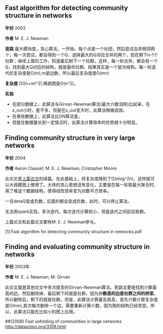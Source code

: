 ## Fast algorithm for detecting community structure in networks

**年份** 2003 

**作者** M. E. J. Newman

**思路** 最大模块度，贪心算法。一开始，每个点是一个社团，然后尝试合并相领两个，每一次尝试，都会得到一个Q，选择最大的Q对应合并的两个，现在剩下n-1个社群；继续上面的工作，知道最后剩下一个社群。这样，每一轮合并，都会有一个Q，找到最大Q对应的结构，就是最优社群。结果其实是一个层次结构，每一轮迭代的复杂度是O(m),m是边数，所以最后复杂度是O(mn)

**复杂度** O((n+m)^2),稀疏图是O(n^2)。

**实验** 

* 在部分数据上，此算法与Girvan-Newman算法(最大介数消除)比起来，在z\_out小时，差不多，但是在z\_out变大时，此算法稍微高效。
* 在某些数据上，此算法比GN算法差。
* 但是在数据量长到一定情况时，此算法计算效率的优势就十分明显。


## Finding community structure in very large networks

**年份** 2004

**作者** Aaron Clauset; M. E. J. Newman; Cristopher Moore

此论文是[上篇论文](1)的续篇，在此基础上，将复杂度降到了O(nlog^2n)，这样就可以大规模图上使用了。大体的贪心思想没有变化，主要是在每一轮取最大聚合时，用了堆这个数据结构，使得线性效率变为对数平方效率。


一旦detaQ变成负数，后面的都会变成负数，此时，可以停止算法。

无法用spark实现，多次迭代，每次迭代计算较小，但是迭代之间前后依赖。

上篇论文和此篇论文都有M. E. J. Newman参与。

[1]:Fast algorithm for detecting community structure in networks.pdf

## Finding and evaluating community structure in networks

**年份** 2003年 

**作者** M. E. J. Newman; M. Girvan

此论文就是其他论文中多次提及的Girvan-Newman算法。思路主要是找到介数最高的边，然后删除掉，最后剩下的就是社群。因为**介数高的边是社群之间的桥梁**，所以删除后，剩下的就是社群。但是，此算法计算量及其高，首先介数计算复杂度是O(nm),其次每次删除一个边，需要重新计算介数，因为图的结构已经改变。所以，此算法只能在比较小的图上应用。

##(2008) Fast unfolding of communities in large networks
http://dataunion.org/3108.html